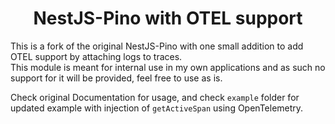 <h1 align="center">NestJS-Pino with OTEL support</h1>

This is a fork of the original NestJS-Pino with one small addition to add OTEL support by attaching
logs to traces. <br>
This module is meant for internal use in my own applications and as such no support 
for it will be provided, feel free to use as is.

Check original Documentation for usage, and check `example` folder for updated example with injection of 
`getActiveSpan` using OpenTelemetry.